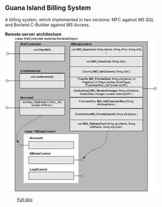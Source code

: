 ## Guana Island Billing System

A billing system, which implemented in two versions: MFC against MS SQL and Borland C-Builder against MS Access. 

**Remote server architecture**
![Server architecture](./demo-img/g.png "Server architecture")

>[Full doc](./g_mfc/DOC/plan.doc)

